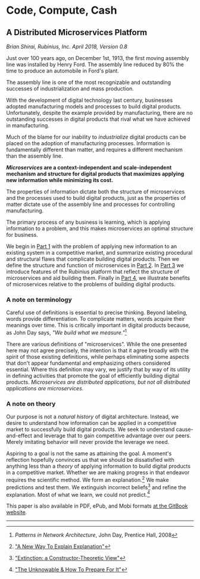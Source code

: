 # Code, Compute, Cash

## A Distributed Microservices Platform

_Brian Shirai, Rubinius, Inc. April 2018, Version 0.8_

Just over 100 years ago, on December 1st, 1913, the first moving assembly line was installed by Henry Ford. The assembly line reduced by 80% the time to produce an automobile in Ford's plant.

The assembly line is one of the most recognizable and outstanding successes of industrialization and mass production.

With the development of digital technology last century, businesses adopted manufacturing models and processes to build digital products. Unfortunately, despite the example provided by manufacturing, there are no outstanding successes in digital products that rival what we have achieved in manufacturing.

Much of the blame for our inability to _industrialize_ digital products can be placed on the adoption of manufacturing processes. Information is fundamentally different than matter, and requires a different mechanism than the assembly line.

**_Microservices_ are a context-independent and scale-independent mechanism and structure for digital products that maximizes applying new information while minimizing its cost.**

The properties of information dictate both the structure of microservices and the processes used to build digital products, just as the properties of matter dictate use of the assembly line and processes for controlling manufacturing.

The primary process of any business is learning, which is applying information to a problem, and this makes microservices an optimal structure for business.

We begin in [Part 1](problem.md) with the problem of applying new information to an existing system in a competitive market, and summarize existing procedural and structural flaws that complicate building digital products. Then we define the structure and function of microservices in [Part 2](solution.md). In [Part 3](platform.md) we introduce features of the Rubinius platform that reflect the structure of microservices and aid building them. Finally in [Part 4](benefits.md), we illustrate benefits of microservices relative to the problems of building digital products.

### A note on terminology

Careful use of definitions is essential to precise thinking. Beyond labeling, words provide differentiation. To complicate matters, words acquire their meanings over time. This is critically important in digital products because, as John Day says, _"We build what we measure."_[^1]

There are various definitions of "microservices". While the one presented here may not agree precisely, the intention is that it agree broadly with the spirit of those existing definitions, while perhaps eliminating some aspects that don't appear fundamental and emphasizing others considered essential. Where this definition may vary, we justify that by way of its utility in defining activities that promote the goal of efficiently building digital products. _Microservices are distributed applications, but not all distributed applications are microservices._

### A note on theory

Our purpose is not a _natural history_ of digital architecture. Instead, we desire to understand how information can be applied in a competitive market to successfully build digital products. We seek to understand cause-and-effect and leverage that to gain competitive advantage over our peers. Merely imitating behavior will never provide the leverage we need.

Aspiring to a goal is not the same as attaining the goal. A moment's reflection hopefully convinces us that we should be dissatisfied with anything less than a _theory_ of applying information to build digital products in a competitive market. Whether we are making progress in that endeavor requires the scientific method. We form an explanation.[^2] We make predictions and test them. We extinguish incorrect beliefs[^3] and refine the explanation. Most of what we learn, we could not predict.[^4]

This paper is also available in PDF, ePub, and Mobi formats [at the GitBook website](https://www.gitbook.com/book/rubinius/whitepaper-code-compute-cash/details).

---

[^1]: _Patterns in Network Architecture_, John Day, Prentice Hall, 2008
[^2]: ["A New Way To Explain Explanation"](https://medium.com/dorothyknows/david-deutsch-a-new-way-to-explain-explanation-e153f981428c)
[^3]: ["Extinction: a Constructor-Theoretic View"](https://medium.com/dorothyknows/chiara-marletto-extinction-a-constructor-theoretic-view-fc567fb02bfc)
[^4]: ["The Unknowable & How To Prepare For It"](https://medium.com/dorothyknows/david-deutsch-the-unknowable-how-to-prepare-for-it-e1b2c7d78744)
